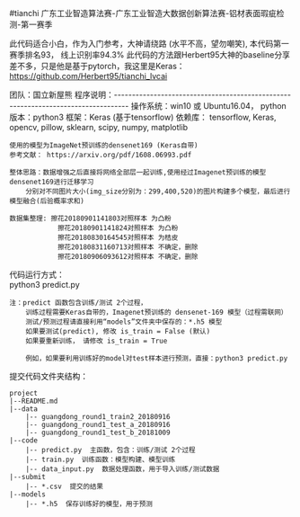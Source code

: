 #tianchi
广东工业智造算法赛-广东工业智造大数据创新算法赛-铝材表面瑕疵检测-第一赛季

此代码适合小白，作为入门参考，大神请绕路 (水平不高，望勿嘲笑), 本代码第一赛季排名93， 线上识别率94.3%
此代码的方法跟Herbert95大神的baseline分享差不多，只是他是基于pytorch，我这里是Keras： https://github.com/Herbert95/tianchi_lvcai 


团队：国立新屋熊
程序说明：----------------------------------------------------------------------------------
    操作系统：win10 或 Ubuntu16.04，
    python版本：python3
    框架：Keras (基于tensorflow)
    依赖库： tensorflow, Keras, opencv, pillow, sklearn, scipy, numpy, matplotlib
    
    使用的模型为ImageNet预训练的densenet169 (Keras自带)
    参考文献： https://arxiv.org/pdf/1608.06993.pdf
  
    整体思路：数据增强之后直接将网络全部层一起训练,使用经过Imagenet预训练的模型densenet169进行迁移学习
        分别对不同图片大小(img_size分别为：299,400,520)的图片构建多个模型，最后进行模型融合(后验概率求和)
    
    数据集整理: 擦花20180901141803对照样本 为凸粉
                擦花20180901141824对照样本 为凸粉
                擦花20180830164545对照样本 为桔皮                
                擦花20180831160713对照样本 不确定，删除
                擦花20180906093612对照样本 不确定，删除

    
代码运行方式：    
    python3 predict.py

    注：predict 函数包含训练/测试 2个过程，
        训练过程需要Keras自带的，Imagenet预训练的 densenet-169 模型（过程需联网）
        测试/预测过程请直接利用“models”文件夹中保存的：*.h5 模型
        如果要测试(predict), 修改 is_train = False (默认)
        如果要重新训练， 请修改 is_train = True
        
        例如，如果要利用训练好的model对test样本进行预测，直接：python3 predict.py
  
  

提交代码文件夹结构：

    project
    |--README.md
    |--data
        |-- guangdong_round1_train2_20180916
        |-- guangdong_round1_test_a_20180916
        |-- guangdong_round1_test_b_20181009
    |--code
        |-- predict.py  主函数，包含：训练/测试 2个过程
        |-- train.py  训练函数：模型构建、模型训练
        |-- data_input.py  数据处理函数，用于导入训练/测试数据
    |--submit
        |-- *.csv  提交的结果
    |--models
        |-- *.h5  保存训练好的模型，用于预测


